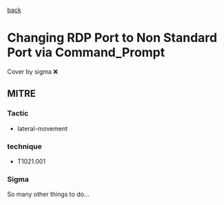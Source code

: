 [back](../index.md)
# Changing RDP Port to Non Standard Port via Command_Prompt
Cover by sigma :x: 

## MITRE
### Tactic
  - lateral-movement

### technique
  - T1021.001

### Sigma

 So many other things to do...